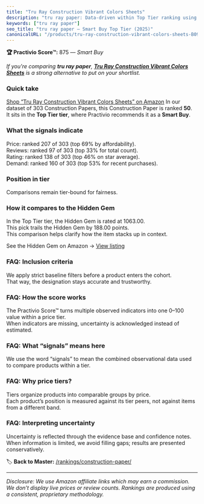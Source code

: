 ```yaml
---
title: "Tru Ray Construction Vibrant Colors Sheets"
description: "tru ray paper: Data-driven within Top Tier ranking using the Practivio Score™. Positioned by quality, value, demand, findability, momentum."
keywords: ["tru ray paper"]
seo_title: "tru ray paper — Smart Buy Top Tier (2025)"
canonicalURL: "/products/tru-ray-construction-vibrant-colors-sheets-B09CZJ71JH/"
---
```


**🏆 Practivio Score™:** 875 — _Smart Buy_


*If you're comparing **tru ray paper**, **[Tru Ray Construction Vibrant Colors Sheets](https://www.amazon.com/dp/B09CZJ71JH?tag=practivio-20)** is a strong alternative to put on your shortlist.*
### Quick take
[Shop “Tru Ray Construction Vibrant Colors Sheets” on Amazon](https://www.amazon.com/dp/B09CZJ71JH?tag=practivio-20)
In our dataset of 303 Construction Papers, this Construction Paper is ranked **50**.  
It sits in the **Top Tier tier**, where Practivio recommends it as a **Smart Buy**.

### What the signals indicate
Price: ranked 207 of 303 (top 69% by affordability).  
Reviews: ranked 97 of 303 (top 33% for total count).  
Rating: ranked 138 of 303 (top 46% on star average).  
Demand: ranked 160 of 303 (top 53% for recent purchases).

### Position in tier
Comparisons remain tier-bound for fairness.

### How it compares to the Hidden Gem
In the Top Tier tier, the Hidden Gem is rated at 1063.00.  
This pick trails the Hidden Gem by 188.00 points.  
This comparison helps clarify how the item stacks up in context.  

See the Hidden Gem on Amazon → [View listing](https://www.amazon.com/dp/B07K8WHH5J?tag=practivio-20)

### FAQ: Inclusion criteria
We apply strict baseline filters before a product enters the cohort.  
That way, the designation stays accurate and trustworthy.

### FAQ: How the score works
The Practivio Score™ turns multiple observed indicators into one 0–100 value within a price tier.  
When indicators are missing, uncertainty is acknowledged instead of estimated.

### FAQ: What “signals” means here
We use the word “signals” to mean the combined observational data used to compare products within a tier.

### FAQ: Why price tiers?
Tiers organize products into comparable groups by price.  
Each product’s position is measured against its tier peers, not against items from a different band.

### FAQ: Interpreting uncertainty
Uncertainty is reflected through the evidence base and confidence notes.  
When information is limited, we avoid filling gaps; results are presented conservatively.


🏷️ **Back to Master:** [/rankings/construction-paper/](/rankings/construction-paper/)

---
_Disclosure: We use Amazon affiliate links which may earn a commission. We don’t display live prices or review counts. Rankings are produced using a consistent, proprietary methodology._
